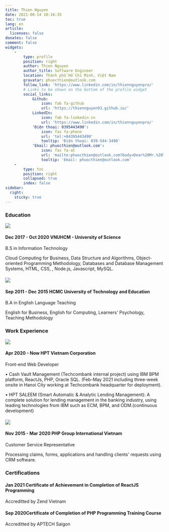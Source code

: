 ```yaml
---
title: Thien Nguyen
date: 2021-08-14 10:16:35
toc: true
lang: en
article:
  licenses: false
donates: false
comment: false
widgets:
    - 
        type: profile
        position: right
        author: Thien Nguyen
        author_title: Software Engineer
        location: Thành phố Hồ Chí Minh, Việt Nam
        gravatar: phuocthien@outlook.com
        follow_link: 'https://www.linkedin.com/in/thiennguyenpro/'
        # Links to be shown on the bottom of the profile widget
        social_links:
            Github:
                icon: fab fa-github
                url: 'https://thiennguyen93.github.io/'
            LinkedIn:
                icon: fab fa-linkedin-in
                url: 'https://www.linkedin.com/in/thiennguyenpro/'
            'Điện thoại: 0395443490':
                icon: fas fa-phone
                url: 'tel:+84395443490'
                tooltip: 'Điện thoại: 039-544-3490'
            'Email: phuocthien@outlook.com':
                icon: fas fa-at
                url: 'mailto:phuocthien@outlook.com?body=Dear%20Mr.%20Thien%20Nguyen%2C%0D%0A'   
                tooltip: 'Email: phuocthien@outlook.com'
    - 
        type: toc
        position: right
        collapsed: true
        index: false
sidebar:
  right:
    sticky: true
---
```


### <span class="tag mr-2 is-primary is-size-6"><i class="fas fa-graduation-cap"></i></span> Education
<div class="timeline">
    <article class="media">
        <figure class="media-left" style="margin-left: 0; margin-bottom: 0; margin-right: 1rem">
            <img src="https://thiennguyenpro.files.wordpress.com/2021/08/logo-hcmus.png?w=64">
        </figure>
        <div class="timeline-item">
            <h4 class="is-size-6 is-uppercase"><strong><span class="tag mr-2">Dec 2017 - Oct 2020</span> VNUHCM - University of Science</strong></h4>
            <p>B.S in Information Technology</p>
            <p  style="margin-bottom: 20px">Cloud Computing for Business, Data Structure and Algorithms, Object-oriented Programming Methodology, Databases and Database Management Systems, HTML, CSS, , Node.js, Javascript, MySQL.</p>
        </div>
    </article>
    <article class="media">
        <figure class="media-left" style="margin-left: 0; margin-bottom: 0; margin-right: 1rem">
            <img src="https://thiennguyenpro.files.wordpress.com/2020/02/logo_spkt_thiennguyenicu.png?w=64">
        </figure>
        <div>
            <h4 class="is-size-6 is-uppercase"><strong><span class="tag mr-2">Sep 2011 - Dec 2015</span> HCMC University of Technology and Education</strong></h4>
            <p>B.A in English Language Teaching</p>
            <p  style="margin-bottom: 20px">English for Business, English for Computing, Learners' Psychology, Teaching Methodology</p>
        </div>
    </article>
</div>

### <span class="tag mr-2 is-success is-size-6"><i class="fas fa-briefcase"></i></span> Work Experience
<div class="timeline">
    <!-- <article class="media">
        <figure class="media-left" style="margin-left: 0; margin-bottom: 0; margin-right: 1rem">
            <img src="https://thiennguyenpro.files.wordpress.com/2021/08/logo.png?w=64">
        </figure>
        <div>
            <h4 class="is-size-6 is-uppercase"><strong><span class="tag mr-2">July 2021 - (Aug 2021)</span> Welab</strong> (owned project)</h4>
            <p>Full Stack Developer</p>
            <p  style="margin-bottom: 20px">A solution for business management applied for the small and medium-sized medical centers, using ReactJS, a well-known Javascript library, as the front-end  and Laravel framework served as a backend server for RESTful API written in PHP.</p>
        </div>
    </article> -->
    <article class="media">
        <figure class="media-left" style="margin-left: 0; margin-bottom: 0; margin-right: 1rem">
            <img src="https://thiennguyenpro.files.wordpress.com/2020/03/hpt_logo.png?w=64">
        </figure>
        <div>
            <h4 class="is-size-6 is-uppercase"><strong><span class="tag mr-2">Apr 2020 - Now</span> HPT Vietnam Corporation</strong></h4>
            <p>Front-end Web Developer</p>
            <p  style="margin-bottom: 10px">• Cash Vault Management (Techcombank internal project) using IBM BPM platform, ReactJs, PHP, Oracle SQL. (Feb-May 2021 including three-week onsite in Hanoi City working at Techcombank headquarter for deployment).
            </p>
            <p  style="margin-bottom: 20px">• HPT SALEEM (Smart Automatic & Analytic Lending Management): A complete solution for lending management in the banking industry, using leading technologies from IBM such as ECM, BPM, and ODM.(continuous development)
            </p>
        </div>
    </article>
    <article class="media">
        <figure class="media-left" style="margin-left: 0; margin-bottom: 0; margin-right: 1rem">
            <img src="https://thiennguyenpro.files.wordpress.com/2020/03/phpgroupvn_logo-1.png?w=64">
        </figure>
        <div>
            <h4 class="is-size-6 is-uppercase"><strong><span class="tag mr-2">Nov 2015 - Mar 2020</span> PHP Group International Vietnam</strong></h4>
            <p>Customer Service Representative</p>
            <p  style="margin-bottom: 20px">Processing claims, forms, applications and handling clients' requests using CRM software.
            </p>
        </div>
    </article>
</div>

### <span class="tag mr-2 is-danger is-size-6"><i class="fas fa-certificate"></i></span> Certifications
<div class="timeline">
    <article class="media">
    <!-- <figure class="media-left" style="margin-left: 0; margin-bottom: 0; margin-right: 1rem">
        <img src="https://thiennguyenpro.files.wordpress.com/2021/08/logo-zendvn.png?w=64">
    </figure> -->
    <div>
        <h4 class="is-size-6 is-uppercase"><strong><span class="tag mr-2">Jan 2021</span> Certificate of Achievement in Completion of ReactJS Programming</strong></h4>
        <p>Accreditted by Zend Vietnam</p>
    </div>
    </article>
    <article class="media">
    <!-- <figure class="media-left" style="margin-left: 0; margin-bottom: 0; margin-right: 1rem">
        <img src="https://thiennguyenpro.files.wordpress.com/2021/08/logo-aptech.png?w=64">
    </figure> -->
    <div>
        <h4 class="is-size-6 is-uppercase"><strong><span class="tag mr-2">Sep 2020</span>Certificate of Completion of PHP Programming Training Course</strong></h4>
        <p>Accreditted by APTECH Saigon</p>
    </div>
    </article>
</div>

